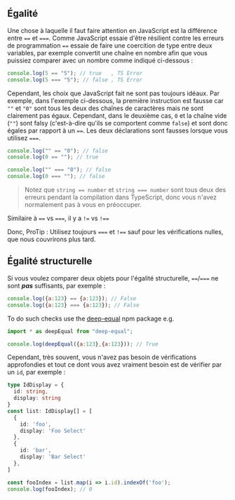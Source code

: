 ## Égalité

Une chose à laquelle il faut faire attention en JavaScript est la différence entre `==` et `===`. Comme JavaScript essaie d'être résilient contre les erreurs de programmation `==` essaie de faire une coercition de type entre deux variables, par exemple convertit une chaîne en nombre afin que vous puissiez comparer avec un nombre comme indiqué ci-dessous :

```js
console.log(5 == "5"); // true   , TS Error
console.log(5 === "5"); // false , TS Error
```

Cependant, les choix que JavaScript fait ne sont pas toujours idéaux. Par exemple, dans l'exemple ci-dessous, la première instruction est fausse car `""` et `"0"` sont tous les deux des chaînes de caractères mais ne sont clairement pas égaux. Cependant, dans le deuxième cas, `0` et la chaîne vide (`""`) sont falsy (c'est-à-dire qu'ils se comportent comme `false`) et sont donc égales par rapport à un `==`. Les deux déclarations sont fausses lorsque vous utilisez `===`.

```js
console.log("" == "0"); // false
console.log(0 == ""); // true

console.log("" === "0"); // false
console.log(0 === ""); // false
```

> Notez que `string == number` et `string === number` sont tous deux des erreurs pendant la compilation dans TypeScript, donc vous n'avez normalement pas à vous en préoccuper.

Similaire à `==` vs `===`, il y a `!=` vs `!==`

Donc, ProTip : Utilisez toujours `===` et `!==` sauf pour les vérifications nulles, que nous couvrirons plus tard.

## Égalité structurelle
Si vous voulez comparer deux objets pour l'égalité structurelle, `==`/`===` ne sont ***pas*** suffisants, par exemple :

```js
console.log({a:123} == {a:123}); // False
console.log({a:123} === {a:123}); // False
```
To do such checks use the [deep-equal](https://www.npmjs.com/package/deep-equal) npm package e.g. 

```js
import * as deepEqual from "deep-equal";

console.log(deepEqual({a:123},{a:123})); // True
```

Cependant, très souvent, vous n'avez pas besoin de vérifications approfondies et tout ce dont vous avez vraiment besoin est de vérifier par un `id`, par exemple :

```ts
type IdDisplay = {
  id: string,
  display: string
}
const list: IdDisplay[] = [
  {
    id: 'foo',
    display: 'Foo Select'
  },
  {
    id: 'bar',
    display: 'Bar Select'
  },
]

const fooIndex = list.map(i => i.id).indexOf('foo');
console.log(fooIndex); // 0
```
